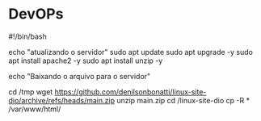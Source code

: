 # DevOPs
#!/bin/bash

echo "atualizando o servidor"
sudo apt update 
sudo apt upgrade -y
sudo apt install apache2 -y
sudo apt install unzip -y

echo "Baixando o arquivo para o servidor"

cd /tmp
wget https://github.com/denilsonbonatti/linux-site-dio/archive/refs/heads/main.zip
unzip main.zip
cd /linux-site-dio
cp -R * /var/www/html/

